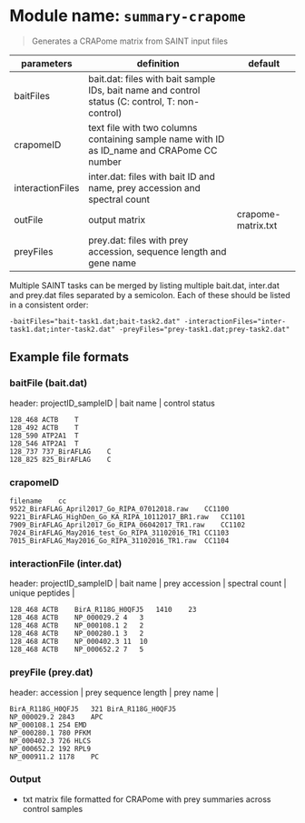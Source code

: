# Module name: `summary-crapome`

> Generates a CRAPome matrix from SAINT input files

| parameters | definition | default |
|------------|------------|---------|
| baitFiles | bait.dat: files with bait sample IDs, bait name and control status (C: control, T: non-control)  | |
| crapomeID | text file with two columns containing sample name with ID as ID_name and CRAPome CC number | |
| interactionFiles | inter.dat: files with bait ID and name, prey accession and spectral count  | |
| outFile | output matrix | crapome-matrix.txt |
| preyFiles | prey.dat: files with prey accession, sequence length and gene name | |

Multiple SAINT tasks can be merged by listing multiple bait.dat, inter.dat and prey.dat files separated by a semicolon. Each of these should be listed in a consistent order:
```
-baitFiles="bait-task1.dat;bait-task2.dat" -interactionFiles="inter-task1.dat;inter-task2.dat" -preyFiles="prey-task1.dat;prey-task2.dat"
```

## Example file formats

### baitFile (bait.dat)

header: projectID_sampleID | bait name | control status
```
128_468	ACTB	T
128_492	ACTB	T
128_590	ATP2A1	T
128_546	ATP2A1	T
128_737	737_BirAFLAG	C
128_825	825_BirAFLAG	C
```
### crapomeID
```
filename	cc
9522_BirAFLAG_April2017_Go_RIPA_07012018.raw	CC1100
9221_BirAFLAG_HighDen_Go_KA_RIPA_10112017_BR1.raw	CC1101
7909_BirAFLAG_April2017_Go_RIPA_06042017_TR1.raw	CC1102
7024_BirAFLAG_May2016_test_Go_RIPA_31102016_TR1	CC1103
7015_BirAFLAG_May2016_Go_RIPA_31102016_TR1.raw	CC1104
```

### interactionFile (inter.dat)
header: projectID_sampleID | bait name | prey accession | spectral count | unique peptides |
```
128_468	ACTB	BirA_R118G_H0QFJ5	1410	23
128_468	ACTB	NP_000029.2	4	3
128_468	ACTB	NP_000108.1	2	2
128_468	ACTB	NP_000280.1	3	2
128_468	ACTB	NP_000402.3	11	10
128_468	ACTB	NP_000652.2	7	5
```

### preyFile (prey.dat)
header: accession | prey sequence length | prey name |
```
BirA_R118G_H0QFJ5	321	BirA_R118G_H0QFJ5
NP_000029.2	2843	APC
NP_000108.1	254	EMD
NP_000280.1	780	PFKM
NP_000402.3	726	HLCS
NP_000652.2	192	RPL9
NP_000911.2	1178	PC
```

### Output
* txt matrix file formatted for CRAPome with prey summaries across control samples